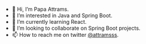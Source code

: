 - 👋 Hi, I’m Papa Attrams.
- 👀 I’m interested in Java and Spring Boot.
- 🌱 I’m currently learning React.
- 💞️ I’m looking to collaborate on Spring Boot projects.
- 📫 How to reach me on twitter [@attramsss](https://twitter.com/attramsss).

<!---
Attrams/Attrams is a ✨ special ✨ repository because its `README.md` (this file) appears on your GitHub profile.
You can click the Preview link to take a look at your changes.
--->
